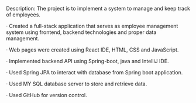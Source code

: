 Description: The project is to implement a system to manage and keep track of employees.

·       Created a full-stack application that serves as employee management system using frontend, backend technologies and proper data management.

·       Web pages were created using React IDE, HTML, CSS and JavaScript.

·       Implemented backend API using Spring-boot, java and IntelliJ IDE.

·       Used Spring JPA to interact with database from Spring boot application.

·       Used MY SQL database server to store and retrieve data.

·       Used GitHub for version control.
